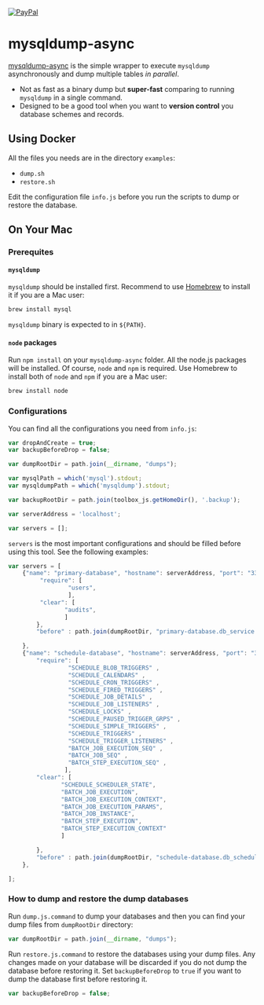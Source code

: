 [![PayPal](https://img.shields.io/badge/%24-paypal-f39c12.svg)][paypal-donations]

# mysqldump-async

[mysqldump-async](https://github.com/andromedarabbit/mysqldump-async) is the simple wrapper to execute `mysqldump` asynchronously and dump multiple tables *in parallel*.

* Not as fast as a binary dump but **super-fast** comparing to running `mysqldump` in a single command.
* Designed to be a good tool when you want to **version control** you database schemes and records.

## Using Docker

All the files you needs are in the directory `examples`:

* `dump.sh`
* `restore.sh`

Edit the configuration file `info.js` before you run the scripts to dump or restore the database.

## On Your Mac

### Prerequites
#### `mysqldump`
`mysqldump` should be installed first. Recommend to use [Homebrew](http://brew.sh/) to install it if you are a Mac user:

```bash
brew install mysql
```

`mysqldump` binary is expected to in `${PATH}`.

#### `node` packages
Run `npm install` on your `mysqldump-async` folder. All the node.js packages will be installed. Of course, `node` and `npm` is required. Use Homebrew to install both of `node` and `npm` if you are a Mac user:

```bash
brew install node
```

### Configurations
You can find all the configurations you need from `info.js`:

```javascript
var dropAndCreate = true;
var backupBeforeDrop = false;

var dumpRootDir = path.join(__dirname, "dumps");

var mysqlPath = which('mysql').stdout;
var mysqldumpPath = which('mysqldump').stdout;

var backupRootDir = path.join(toolbox_js.getHomeDir(), '.backup');

var serverAddress = 'localhost';

var servers = [];
```

`servers` is the most important configurations and should be filled before using this tool. See the following examples:

```javascript
var servers = [
    {"name": "primary-database", "hostname": serverAddress, "port": "3306", "username": "root", "password": "PASSWORD", "database": "db_service", "tables" : {
         "require": [
                 "users",
                 ],
         "clear": [
                "audits",
                ]
        },
        "before" : path.join(dumpRootDir, "primary-database.db_service.prerequites.sql") ,

    },
    {"name": "schedule-database", "hostname": serverAddress, "port": "3306", "username": "root", "password": "PASSWORD", "database": "db_schedule", "tables" : {
        "require": [
                 "SCHEDULE_BLOB_TRIGGERS" ,
                 "SCHEDULE_CALENDARS" ,
                 "SCHEDULE_CRON_TRIGGERS" ,
                 "SCHEDULE_FIRED_TRIGGERS" ,
                 "SCHEDULE_JOB_DETAILS" ,
                 "SCHEDULE_JOB_LISTENERS" ,
                 "SCHEDULE_LOCKS" ,
                 "SCHEDULE_PAUSED_TRIGGER_GRPS" ,
                 "SCHEDULE_SIMPLE_TRIGGERS" ,
                 "SCHEDULE_TRIGGERS" ,
                 "SCHEDULE_TRIGGER_LISTENERS" ,
                 "BATCH_JOB_EXECUTION_SEQ" ,
                 "BATCH_JOB_SEQ" ,
                 "BATCH_STEP_EXECUTION_SEQ" ,
                ],
        "clear": [
               "SCHEDULE_SCHEDULER_STATE",
               "BATCH_JOB_EXECUTION",
               "BATCH_JOB_EXECUTION_CONTEXT",
               "BATCH_JOB_EXECUTION_PARAMS",
               "BATCH_JOB_INSTANCE",
               "BATCH_STEP_EXECUTION",
               "BATCH_STEP_EXECUTION_CONTEXT"
               ]

        },
        "before" : path.join(dumpRootDir, "schedule-database.db_schedule.prerequites.sql") ,
    },

];
```

### How to dump and restore the dump databases
Run `dump.js.command` to dump your databases and then you can find your dump files from `dumpRootDir` directory:

```javascript
var dumpRootDir = path.join(__dirname, "dumps");
```

Run `restore.js.command` to restore the databases using your dump files. Any changes made on your database will be discarded if you do not dump the database before restoring it. Set `backupBeforeDrop` to `true` if you want to dump the database first before restoring it.

```javascript
var backupBeforeDrop = false;
```


[paypal-donations]: https://www.paypal.com/cgi-bin/webscr?cmd=_donations&business=VG4JMPL7SDBGG&lc=KR&item_name=andromedarabbit%2fmybatis%2dpagination&item_number=mybatis%2dpagination&currency_code=USD&bn=PP%2dDonationsBF%3abtn_donateCC_LG%2egif%3aNonHosted
